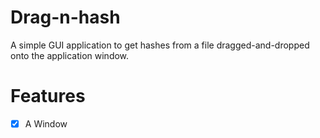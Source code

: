 # Drag-n-hash

A simple GUI application to get hashes from a file dragged-and-dropped onto the application window.

# Features
- [X] A Window


